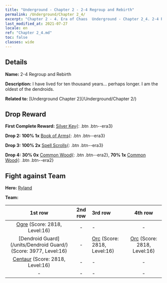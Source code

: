 ```yaml
---
title: "Underground - Chapter 2 - 2-4 Regroup and Rebirth"
permalink: /Underground/Chapter 2_4/
excerpt: "Chapter 2 - 4. Era of Chaos  Underground - Chapter 2_4. 2-4 Regroup and Rebirth"
last_modified_at: 2021-07-27
locale: en
ref: "Chapter 2_4.md"
toc: false
classes: wide
---
```


## Details

 **Name:** 2-4 Regroup and Rebirth

 **Description:** I have lived for ten thousand years... perhaps longer. I am the oldest of the dendroids.

 **Related to:** [Underground Chapter 2](/Underground/Chapter 2/)

## Drop Reward

 **First Complete Reward:** [Silver Key](/Items/con_693/){: .btn .btn--era3}

 **Drop 2:** **100% 1x** [Book of Arms](/Items/mat_18/){: .btn .btn--era3}

 **Drop 3:** **100% 2x** [Spell Scrolls](/Items/con_694/){: .btn .btn--era3}

 **Drop 4:** **30% 0x** [Common Wood](/Items/mat_7/){: .btn .btn--era2}, **70% 1x** [Common Wood](/Items/mat_7/){: .btn .btn--era2}


## Fight against Team
 **Hero:** [Ryland](/heroes/Ryland/)

 **Team:**


  | 1st row | 2nd row | 3rd row | 4th row |
  |:----:|:----:|:----|:----:|
  | [Ogre](/units/Ogre/) (Score: 2818, Level:16)  | - | - | - |
  | [Dendroid Guard](/units/Dendroid Guard/) (Score: 3977, Level:16)  | - | [Orc](/units/Orc/) (Score: 2818, Level:16)  | [Orc](/units/Orc/) (Score: 2818, Level:16)  |
  | [Centaur](/units/Centaur/) (Score: 2818, Level:16)  | - | - | - |
  | - | - | - | - |


